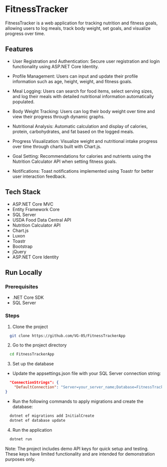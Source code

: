 
# FitnessTracker

FitnessTracker is a web application for tracking nutrition and fitness goals, allowing users to log meals, track body weight, set goals, and visualize progress over time.
## Features

- User Registration and Authentication: Secure user registration and login functionality using ASP.NET Core Identity.

- Profile Management: Users can input and update their profile information such as age, height, weight, and fitness goals.

- Meal Logging: Users can search for food items, select serving sizes, and log their meals with detailed nutritional information automatically populated.

- Body Weight Tracking: Users can log their body weight over time and view their progress through dynamic graphs.

- Nutritional Analysis: Automatic calculation and display of calories, protein, carbohydrates, and fat based on the logged meals.

- Progress Visualization: Visualize weight and nutritional intake progress over time through charts built with Chart.js.

- Goal Setting: Recommendations for calories and nutrients using the Nutrition Calculator API when setting fitness goals.

- Notifications: Toast notifications implemented using Toastr for better user interaction feedback.



## Tech Stack

- ASP.NET Core MVC
- Entity Framework Core
- SQL Server
- USDA Food Data Central API
- Nutrition Calculator API
- Chart.js
- Luxon
- Toastr
- Bootstrap
- jQuery
- ASP.NET Core Identity



## Run Locally

### Prerequisites

- .NET Core SDK
- SQL Server

### Steps

1. Clone the project

```bash
  git clone https://github.com/VG-05/FitnessTrackerApp
```

2. Go to the project directory

```bash
  cd FitnessTrackerApp
```

3. Set up the database

- Update the appsettings.json file with your SQL Server connection string:

```json
  "ConnectionStrings": {
    "DefaultConnection": "Server=your_server_name;Database=FitnessTrackerDb;User Id=your_user;Password=your_password;"
}
```

- Run the following commands to apply migrations and create the database:

```bash
  dotnet ef migrations add InitialCreate
  dotnet ef database update
```

4. Run the application

```bash
  dotnet run
```

Note: The project includes demo API keys for quick setup and testing. These keys have limited functionality and are intended for demonstration purposes only.





